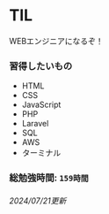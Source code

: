 # TIL
WEBエンジニアになるぞ！

### 習得したいもの
- HTML
- CSS
- JavaScript
- PHP
- Laravel
- SQL
- AWS
- ターミナル

### 総勉強時間: `159時間`
###### 2024/07/21更新
